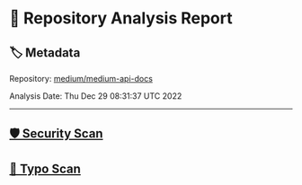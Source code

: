 # 🧪 Repository Analysis Report

## 🏷️ Metadata

Repository:
[medium/medium-api-docs](https://github.com/medium/medium-api-docs)

Analysis Date:
Thu Dec 29 08:31:37 UTC 2022

---

## [🛡️ Security Scan](./security)


## [🚫 Typo Scan](./typos)


